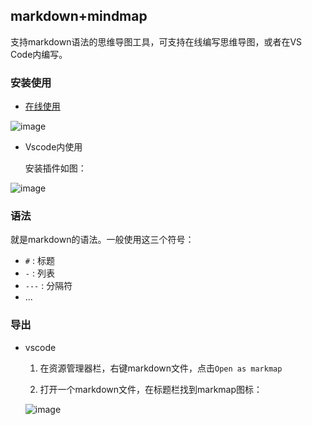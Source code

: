 ## markdown+mindmap

支持markdown语法的思维导图工具，可支持在线编写思维导图，或者在VS Code内编写。

### 安装使用

* [在线使用](https://markmap.js.org/repl)

![image](https://user-images.githubusercontent.com/73980771/206370110-3c1f3fef-e04f-4b01-9ffd-42fb39438fce.png)

* Vscode内使用

  安装插件如图：
  
![image](https://user-images.githubusercontent.com/73980771/206370195-2e59e4d1-10cb-420c-a873-56ccb96d3d92.png)

### 语法

就是markdown的语法。一般使用这三个符号：

* `#` : 标题
* `-` : 列表
* `---` : 分隔符
* ...

### 导出

* vscode

    1. 在资源管理器栏，右键markdown文件，点击`Open as markmap`

    2. 打开一个markdown文件，在标题栏找到markmap图标：

     ![image](https://user-images.githubusercontent.com/73980771/206372873-34f5fe30-332c-4e15-8919-ce0e4af8226c.png)
